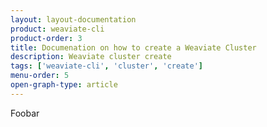 ```yaml
---
layout: layout-documentation
product: weaviate-cli
product-order: 3
title: Documenation on how to create a Weaviate Cluster
description: Weaviate cluster create
tags: ['weaviate-cli', 'cluster', 'create']
menu-order: 5
open-graph-type: article
---
```


Foobar